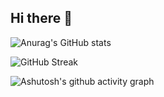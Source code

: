 ## Hi there 👋

![Anurag's GitHub stats](https://github-readme-stats.vercel.app/api?username=sumingyd&theme=ambient_gradient&locale=cn&card_width=240) 

![GitHub Streak](https://streak-stats.demolab.com?user=sumingyd&theme=ambient-gradient&locale=zh_Hans&card_width=450)

![Ashutosh's github activity graph](https://github-readme-activity-graph.vercel.app/graph?username=sumingyd)




<!--
**sumingyd/sumingyd** is a ✨ _special_ ✨ repository because its `README.md` (this file) appears on your GitHub profile.

Here are some ideas to get you started:

- 🔭 I’m currently working on ...
- 🌱 I’m currently learning ...
- 👯 I’m looking to collaborate on ...
- 🤔 I’m looking for help with ...
- 💬 Ask me about ...
- 📫 How to reach me: ...
- 😄 Pronouns: ...
- ⚡ Fun fact: ...
-->
